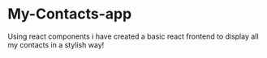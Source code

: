 # My-Contacts-app
Using react components i have created a basic react frontend to display all my contacts in a stylish way!
